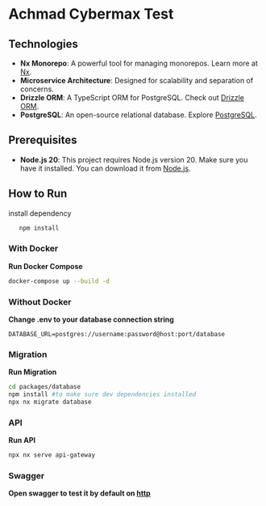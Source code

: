 # Achmad Cybermax Test

## Technologies

- **Nx Monorepo**: A powerful tool for managing monorepos. Learn more at [Nx](https://nx.dev).
- **Microservice Architecture**: Designed for scalability and separation of concerns.
- **Drizzle ORM**: A TypeScript ORM for PostgreSQL. Check out [Drizzle ORM](https://github.com/drizzle-team/drizzle-orm).
- **PostgreSQL**: An open-source relational database. Explore [PostgreSQL](https://www.postgresql.org).

## Prerequisites

- **Node.js 20**: This project requires Node.js version 20. Make sure you have it installed. You can download it from [Node.js](https://nodejs.org).

## How to Run

install dependency
```bash
   npm install
```
### With Docker

**Run Docker Compose**

   ```bash
   docker-compose up --build -d
   ```

### Without Docker
**Change .env to your database connection string**

  ```env
  DATABASE_URL=postgres://username:password@host:port/database
  ```

### Migration
**Run Migration**
  ```bash
  cd packages/database
  npm install #to make sure dev dependencies installed
  npx nx migrate database
  ```

### API
**Run API**
  ```bash
  npx nx serve api-gateway
  ```

### Swagger
**Open swagger to test it by default on [http](http://localhost:3000/api-docs)**